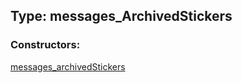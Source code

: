 ## Type: messages\_ArchivedStickers  

### Constructors:

[messages\_archivedStickers](../constructors/messages\_archivedStickers.md)  

